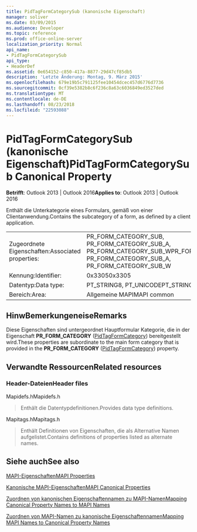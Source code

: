 ```yaml
---
title: PidTagFormCategorySub (kanonische Eigenschaft)
manager: soliver
ms.date: 03/09/2015
ms.audience: Developer
ms.topic: reference
ms.prod: office-online-server
localization_priority: Normal
api_name:
- PidTagFormCategorySub
api_type:
- HeaderDef
ms.assetid: 0e654152-c850-417a-8877-29d47cf85db5
description: 'Letzte Änderung: Montag, 9. März 2015'
ms.openlocfilehash: 679e19b5c791125fee10454dcec457d6776d7736
ms.sourcegitcommit: 0cf39e5382b8c6f236c8a63c6036849ed3527ded
ms.translationtype: MT
ms.contentlocale: de-DE
ms.lasthandoff: 08/23/2018
ms.locfileid: "22593088"
---
```

# <a name="pidtagformcategorysub-canonical-property"></a><span data-ttu-id="474c8-103">PidTagFormCategorySub (kanonische Eigenschaft)</span><span class="sxs-lookup"><span data-stu-id="474c8-103">PidTagFormCategorySub Canonical Property</span></span>

  
  
<span data-ttu-id="474c8-104">**Betrifft**: Outlook 2013 | Outlook 2016</span><span class="sxs-lookup"><span data-stu-id="474c8-104">**Applies to**: Outlook 2013 | Outlook 2016</span></span> 
  
<span data-ttu-id="474c8-105">Enthält die Unterkategorie eines Formulars, gemäß von einer Clientanwendung.</span><span class="sxs-lookup"><span data-stu-id="474c8-105">Contains the subcategory of a form, as defined by a client application.</span></span> 
  
|||
|:-----|:-----|
|<span data-ttu-id="474c8-106">Zugeordnete Eigenschaften:</span><span class="sxs-lookup"><span data-stu-id="474c8-106">Associated properties:</span></span>  <br/> |<span data-ttu-id="474c8-107">PR_FORM_CATEGORY_SUB, PR_FORM_CATEGORY_SUB_A, PR_FORM_CATEGORY_SUB_W</span><span class="sxs-lookup"><span data-stu-id="474c8-107">PR_FORM_CATEGORY_SUB, PR_FORM_CATEGORY_SUB_A, PR_FORM_CATEGORY_SUB_W</span></span>  <br/> |
|<span data-ttu-id="474c8-108">Kennung:</span><span class="sxs-lookup"><span data-stu-id="474c8-108">Identifier:</span></span>  <br/> |<span data-ttu-id="474c8-109">0x3305</span><span class="sxs-lookup"><span data-stu-id="474c8-109">0x3305</span></span>  <br/> |
|<span data-ttu-id="474c8-110">Datentyp:</span><span class="sxs-lookup"><span data-stu-id="474c8-110">Data type:</span></span>  <br/> |<span data-ttu-id="474c8-111">PT_STRING8, PT_UNICODE</span><span class="sxs-lookup"><span data-stu-id="474c8-111">PT_STRING8, PT_UNICODE</span></span>  <br/> |
|<span data-ttu-id="474c8-112">Bereich:</span><span class="sxs-lookup"><span data-stu-id="474c8-112">Area:</span></span>  <br/> |<span data-ttu-id="474c8-113">Allgemeine MAPI</span><span class="sxs-lookup"><span data-stu-id="474c8-113">MAPI common</span></span>  <br/> |
   
## <a name="remarks"></a><span data-ttu-id="474c8-114">HinwBemerkungeneise</span><span class="sxs-lookup"><span data-stu-id="474c8-114">Remarks</span></span>

<span data-ttu-id="474c8-115">Diese Eigenschaften sind untergeordnet Hauptformular Kategorie, die in der Eigenschaft **PR_FORM_CATEGORY** ([PidTagFormCategory](pidtagformcategory-canonical-property.md)) bereitgestellt wird.</span><span class="sxs-lookup"><span data-stu-id="474c8-115">These properties are subordinate to the main form category that is provided in the **PR_FORM_CATEGORY** ([PidTagFormCategory](pidtagformcategory-canonical-property.md)) property.</span></span> 
  
## <a name="related-resources"></a><span data-ttu-id="474c8-116">Verwandte Ressourcen</span><span class="sxs-lookup"><span data-stu-id="474c8-116">Related resources</span></span>

### <a name="header-files"></a><span data-ttu-id="474c8-117">Header-Dateien</span><span class="sxs-lookup"><span data-stu-id="474c8-117">Header files</span></span>

<span data-ttu-id="474c8-118">Mapidefs.h</span><span class="sxs-lookup"><span data-stu-id="474c8-118">Mapidefs.h</span></span>
  
> <span data-ttu-id="474c8-119">Enthält die Datentypdefinitionen.</span><span class="sxs-lookup"><span data-stu-id="474c8-119">Provides data type definitions.</span></span>
    
<span data-ttu-id="474c8-120">Mapitags.h</span><span class="sxs-lookup"><span data-stu-id="474c8-120">Mapitags.h</span></span>
  
> <span data-ttu-id="474c8-121">Enthält Definitionen von Eigenschaften, die als Alternative Namen aufgelistet.</span><span class="sxs-lookup"><span data-stu-id="474c8-121">Contains definitions of properties listed as alternate names.</span></span>
    
## <a name="see-also"></a><span data-ttu-id="474c8-122">Siehe auch</span><span class="sxs-lookup"><span data-stu-id="474c8-122">See also</span></span>



[<span data-ttu-id="474c8-123">MAPI-Eigenschaften</span><span class="sxs-lookup"><span data-stu-id="474c8-123">MAPI Properties</span></span>](mapi-properties.md)
  
[<span data-ttu-id="474c8-124">Kanonische MAPI-Eigenschaften</span><span class="sxs-lookup"><span data-stu-id="474c8-124">MAPI Canonical Properties</span></span>](mapi-canonical-properties.md)
  
[<span data-ttu-id="474c8-125">Zuordnen von kanonischen Eigenschaftennamen zu MAPI-Namen</span><span class="sxs-lookup"><span data-stu-id="474c8-125">Mapping Canonical Property Names to MAPI Names</span></span>](mapping-canonical-property-names-to-mapi-names.md)
  
[<span data-ttu-id="474c8-126">Zuordnen von MAPI-Namen zu kanonische Eigenschaftennamen</span><span class="sxs-lookup"><span data-stu-id="474c8-126">Mapping MAPI Names to Canonical Property Names</span></span>](mapping-mapi-names-to-canonical-property-names.md)


